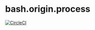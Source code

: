 bash.origin.process
===================

[![CircleCI](https://circleci.com/gh/bash-origin/bash.origin.process.svg?style=svg)](https://circleci.com/gh/bash-origin/bash.origin.process)
